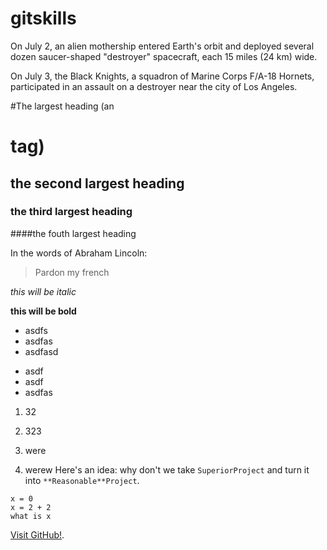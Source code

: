 # gitskills
On July 2, an alien mothership entered Earth's orbit and deployed several dozen saucer-shaped "destroyer" spacecraft, each 15 miles (24 km) wide.

On July 3, the Black Knights, a squadron of Marine Corps F/A-18 Hornets, participated in an assault on a destroyer near the city of Los Angeles.

#The largest heading (an <h1> tag)
## the second largest heading
### the third largest heading
####the fouth largest heading

In the words of Abraham Lincoln:
>Pardon my french

*this will be italic*

**this will be bold**
* asdfs
* asdfas
* asdfasd
- asdf
- asdf
- asdfas
1. 32
 1. 323
 2. were

2. werew
Here's an idea: why don't we take `SuperiorProject` and turn it into `**Reasonable**Project`.
```
x = 0
x = 2 + 2
what is x
```
[Visit GitHub!](www.github.com).

